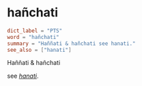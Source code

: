 # hañchati

``` toml
dict_label = "PTS"
word = "hañchati"
summary = "Haññati & hañchati see hanati."
see_also = ["hanati"]
```

Haññati & hañchati

see *[hanati](hanati.md)*.

